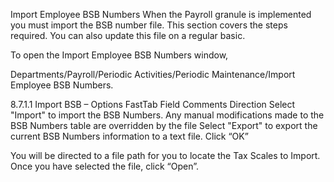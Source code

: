 Import Employee BSB Numbers
When the Payroll granule is implemented you must import the BSB number file.  This section covers the steps required.  You can also update this file on a regular basic.

To open the Import Employee BSB Numbers window, 

Departments/Payroll/Periodic Activities/Periodic Maintenance/Import Employee BSB Numbers.

 

8.7.1.1	Import BSB – Options FastTab
Field	Comments
Direction	Select "Import" to import the BSB Numbers.  Any manual modifications made to the BSB Numbers table are overridden by the file 
Select "Export" to export the current BSB Numbers information to a text file.
Click “OK”

You will be directed to a file path for you to locate the Tax Scales to Import.  Once you have selected the file, click “Open”.

